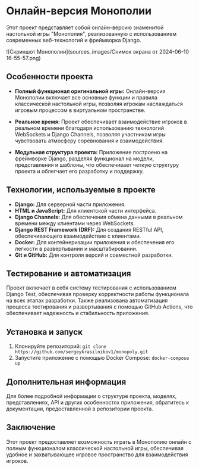 # Онлайн-версия Монополии

Этот проект представляет собой онлайн-версию знаменитой настольной игры "Монополия", реализованную с использованием современных веб-технологий и фреймворка Django.

![Скриншот Монополии](sources_images/Снимок экрана от 2024-06-10 16-55-57.png)

## Особенности проекта

- **Полный функционал оригинальной игры:** Онлайн-версия Монополии включает все основные функции и правила классической настольной игры, позволяя игрокам наслаждаться игровым процессом в виртуальном пространстве.

- **Реальное время:** Проект обеспечивает взаимодействие игроков в реальном времени благодаря использованию технологий WebSockets и Django Channels, позволяя участникам игры чувствовать атмосферу соревнования и взаимодействия.

- **Модульная структура проекта:** Приложение построено на фреймворке Django, разделяя функционал на модели, представления и шаблоны, что обеспечивает четкую структуру проекта и облегчает его разработку и поддержку.

## Технологии, используемые в проекте

- **Django:** Для серверной части приложения.
- **HTML и JavaScript:** Для клиентской части интерфейса.
- **Django Channels:** Для обеспечения обмена данными в реальном времени между клиентами через WebSockets.
- **Django REST Framework (DRF):** Для создания RESTful API, обеспечивающего взаимодействие с клиентами.
- **Docker:** Для контейнеризации приложения и обеспечения его легкости в развертывании и масштабировании.
- **Git и GitHub:** Для контроля версий и совместной разработки.

## Тестирование и автоматизация

Проект включает в себя систему тестирования с использованием Django Test, обеспечивая проверку корректности работы функционала на всех этапах разработки. Также реализована автоматизация процесса тестирования и развертывания с помощью GitHub Actions, что обеспечивает надежность и стабильность приложения.

## Установка и запуск

1. Клонируйте репозиторий: `git clone https://github.com/sergeykrasilnikov1/monopoly.git`
2. Запустите приложение с помощью Docker Compose: `docker-compose up`

## Дополнительная информация

Для более подробной информации о структуре проекта, моделях, представлениях, API и других особенностях приложения, обратитесь к документации, предоставленной в репозитории проекта.

## Заключение

Этот проект предоставляет возможность играть в Монополию онлайн с полным функционалом классической настольной игры, обеспечивая удобное и захватывающее игровое пространство для взаимодействия игроков.
